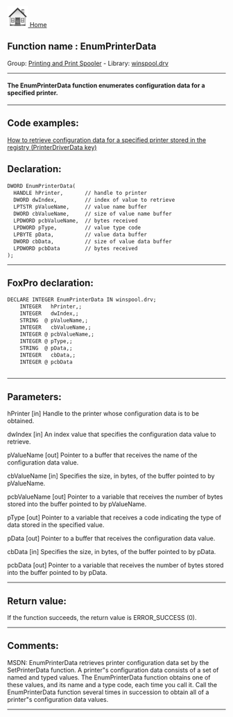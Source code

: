 [<img src="../../images/home.png"> Home ](https://github.com/VFPX/Win32API)  

## Function name : EnumPrinterData
Group: [Printing and Print Spooler](../../functions_group.md#Printing_and_Print_Spooler)  -  Library: [winspool.drv](../../Libraries.md#winspool.drv)  
***  


#### The EnumPrinterData function enumerates configuration data for a specified printer. 
***  


## Code examples:
[How to retrieve configuration data for a specified printer stored in the registry (PrinterDriverData key)](../../samples/sample_369.md)  

## Declaration:
```foxpro  
DWORD EnumPrinterData(
  HANDLE hPrinter,       // handle to printer
  DWORD dwIndex,         // index of value to retrieve
  LPTSTR pValueName,     // value name buffer
  DWORD cbValueName,     // size of value name buffer
  LPDWORD pcbValueName,  // bytes received
  LPDWORD pType,         // value type code
  LPBYTE pData,          // value data buffer
  DWORD cbData,          // size of value data buffer
  LPDWORD pcbData        // bytes received
);  
```  
***  


## FoxPro declaration:
```foxpro  
DECLARE INTEGER EnumPrinterData IN winspool.drv;
	INTEGER   hPrinter,;
	INTEGER   dwIndex,;
	STRING  @ pValueName,;
	INTEGER   cbValueName,;
	INTEGER @ pcbValueName,;
	INTEGER @ pType,;
	STRING  @ pData,;
	INTEGER   cbData,;
	INTEGER @ pcbData
  
```  
***  


## Parameters:
hPrinter 
[in] Handle to the printer whose configuration data is to be obtained. 

dwIndex 
[in] An index value that specifies the configuration data value to retrieve. 

pValueName 
[out] Pointer to a buffer that receives the name of the configuration data value.

cbValueName 
[in] Specifies the size, in bytes, of the buffer pointed to by pValueName.

pcbValueName 
[out] Pointer to a variable that receives the number of bytes stored into the buffer pointed to by pValueName. 

pType 
[out] Pointer to a variable that receives a code indicating the type of data stored in the specified value.

pData 
[out] Pointer to a buffer that receives the configuration data value. 

cbData 
[in] Specifies the size, in bytes, of the buffer pointed to by pData.

pcbData 
[out] Pointer to a variable that receives the number of bytes stored into the buffer pointed to by pData.   
***  


## Return value:
If the function succeeds, the return value is ERROR_SUCCESS (0).  
***  


## Comments:
MSDN: EnumPrinterData retrieves printer configuration data set by the SetPrinterData function. A printer"s configuration data consists of a set of named and typed values. The EnumPrinterData function obtains one of these values, and its name and a type code, each time you call it. Call the EnumPrinterData function several times in succession to obtain all of a printer"s configuration data values.   
  
***  

